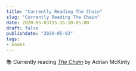 ```yaml
---
title: "Currently Reading The Chain"
slug: "Currently Reading The Chain"
date: 2020-05-03T15:26:10-05:00
draft: false
publishdate: "2020-05-03"
tags:
- books
---
```


📚 Currently reading [*The Chain*][1] by Adrian McKinty

[1]: https://www.amazon.com/Chain-Adrian-McKinty-ebook/dp/B07K6HCYPY/ref=sr_1_1?dchild=1&keywords=the+chain&qid=1588534848&sr=8-1
